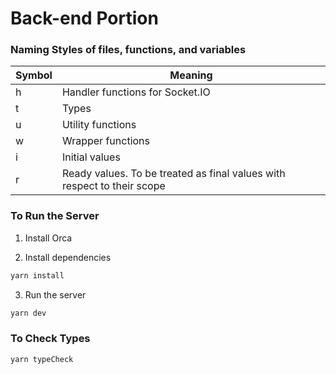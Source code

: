 # Back-end Portion

### Naming Styles of files, functions, and variables

| Symbol | Meaning                                                                 |
| ------ | ----------------------------------------------------------------------- |
| h      | Handler functions for Socket.IO                                         |
| t      | Types                                                                   |
| u      | Utility functions                                                       |
| w      | Wrapper functions                                                       |
| i      | Initial values                                                          |
| r      | Ready values. To be treated as final values with respect to their scope |

### To Run the Server

1. Install Orca

2. Install dependencies

```bash
yarn install
```

3. Run the server

```bash
yarn dev
```

### To Check Types

```bash
yarn typeCheck
```
